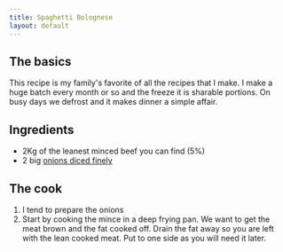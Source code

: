 ```yaml
---
title: Spaghetti Bolognese
layout: default
---
```


## The basics
This recipe is my family's favorite of all the recipes that I make.  I make a huge batch every month or so and the freeze it is sharable portions.  On busy days we defrost and it makes dinner a simple affair.

## Ingredients
 - 2Kg of the leanest minced beef you can find (5%)
 - 2 big [onions diced finely](tips.html#dice_onion)

## The cook
1. I tend to prepare the onions
1. Start by cooking the mince in a deep frying pan.  We want to get the meat brown and the fat cooked off.  Drain the fat away so you are left with the lean cooked meat.  Put to one side as you will need it later.
